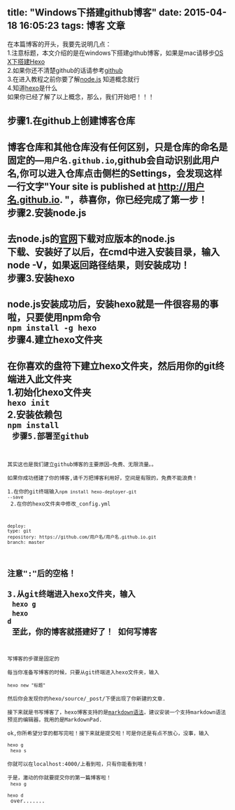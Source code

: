 title: "Windows下搭建github博客"
date: 2015-04-18 16:05:23
tags: 博客 文章
---
在本篇博客的开头，我要先说明几点：<br/>
1.注意标题，本文介绍的是在windows下搭建github博客，如果是mac请移步<a href="http://jinyixinseraph.github.io/2015/04/03/OS-X%E4%B8%8B%E6%90%AD%E5%BB%BAHexo/" target="_blank">OS X下搭建Hexo</a><br/>
2.如果你还不清楚github的话请参考<a href="https://zh.wikipedia.org/wiki/GitHub" target="_blank">github</a><br/>
3.在进入教程之前你要了解<a href="https://zh.wikipedia.org/wiki/Node.js" target="_blank">node.js</a>  知道概念就行<br/>
4.知道<a href="http://segmentfault.com/a/1190000000370778" target="_blank">hexo</a>是什么<br/>
如果你已经了解了以上概念，那么，我们开始吧！！！<br/>

步骤1.在github上创建博客仓库
---
博客仓库和其他仓库没有任何区别，只是仓库的命名是固定的—<code>用户名.github.io</code>,github会自动识别此用户名,你可以进入仓库点击侧栏的Settings，会发现这样一行文字"Your site is published at http://用户名.github.io. "，恭喜你，你已经完成了第一步！<br/>
步骤2.安装node.js
---
去node.js的<a href="https://nodejs.org/" target="_blank">官网</a>下载对应版本的node.js<br/>
下载、安装好了以后，在cmd中进入安装目录，输入node -V，如果返回路径结果，则安装成功！<br/>
步骤3.安装hexo
---
node.js安装成功后，安装hexo就是一件很容易的事啦，只要使用npm命令<br/>
<code>npm install -g hexo</code><br/>
步骤4.建立hexo文件夹
--
在你喜欢的盘符下建立hexo文件夹，然后用你的git终端进入此文件夹<br/>
1.初始化hexo文件夹<br/>
<code>hexo init</code><br/>
2.安装依赖包<br/>
<code>npm install</code><code><br/>
步骤5.部署至github
---
其实这也是我们建立github博客的主要原因—免费、无限流量。。<br/>
如果你成功搭建了你的博客,请千万把博客利用好，空间是有限的，免费不能浪费！<br/>
1.在你的git终端输入<code>npm install hexo-deployer-git --save</code><br/>
2.在你的hexo文件夹中修改_config.yml

	deploy:
  	type: git
  	repository: https://github.com/用户名/用户名.github.io.git
  	branch: master

注意":"后的空格！<br/>
3.从git终端进入hexo文件夹，输入<br/>
<code>hexo g</code><br/>
<code>hexo d</code><br/>
至此，你的博客就搭建好了！
如何写博客
---
写博客的步骤是固定的<br/>
每当你准备写博客的时候，只要从git终端进入hexo文件夹，输入<br/>
<code>hexo new "标题"</code><br/>
然后你会发现你的hexo/source/_post/下便出现了你新建的文章.<br/>
接下来就是书写博客了，hexo博客支持的是<a href="https://github.com/riku/Markdown-Syntax-CN" target="_blank">markdown语法</a>，建议安装一个支持markdown语法预览的编辑器，我用的是MarkdownPad.<br/>
ok,你所希望分享的都写完啦！接下来就是提交啦！可是你还是有点不放心，没事，输入<br/>
<code>hexo g</code><br/>
<code>hexo s</code><br/>
你就可以在localhost:4000/上看到啦，只有你能看到哦！<br/>
于是，激动的你就要提交你的第一篇博客啦！<br/>
<code>hexo g</code><br/>
<code>hexo d</code><br/>
over.......